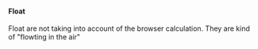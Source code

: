 #### Float
Float are not taking into account of the browser calculation. They are kind of "flowting in the air"